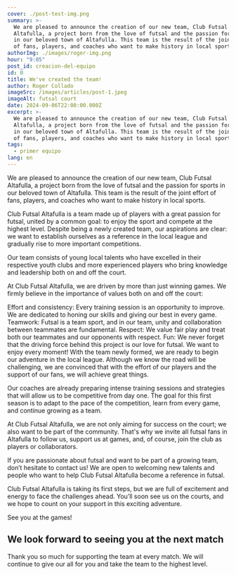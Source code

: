 ```yaml
---
cover: ./post-test-img.png
summary: >-
  We are pleased to announce the creation of our new team, Club Futsal
  Altafulla, a project born from the love of futsal and the passion for sports
  in our beloved town of Altafulla. This team is the result of the joint effort
  of fans, players, and coaches who want to make history in local sports.
authorImg: ./images/roger-img.png
hour: "9:05"
post_id: creacion-del-equipo
id: 0
title: We've created the team!
author: Roger Collado
imageSrc: /images/articles/post-1.jpeg
imageAlt: futsal court
date: 2024-09-06T22:00:00.000Z
excerpt: >-
  We are pleased to announce the creation of our new team, Club Futsal
  Altafulla, a project born from the love of futsal and the passion for sports
  in our beloved town of Altafulla. This team is the result of the joint effort
  of fans, players, and coaches who want to make history in local sports.
tags:
  - primer equipo
lang: en
---
```


We are pleased to announce the creation of our new team, Club Futsal Altafulla, a project born from the love of futsal and the passion for sports in our beloved town of Altafulla. This team is the result of the joint effort of fans, players, and coaches who want to make history in local sports.

Club Futsal Altafulla is a team made up of players with a great passion for futsal, united by a common goal: to enjoy the sport and compete at the highest level. Despite being a newly created team, our aspirations are clear: we want to establish ourselves as a reference in the local league and gradually rise to more important competitions.

Our team consists of young local talents who have excelled in their respective youth clubs and more experienced players who bring knowledge and leadership both on and off the court.

At Club Futsal Altafulla, we are driven by more than just winning games. We firmly believe in the importance of values both on and off the court:

Effort and consistency: Every training session is an opportunity to improve. We are dedicated to honing our skills and giving our best in every game.
Teamwork: Futsal is a team sport, and in our team, unity and collaboration between teammates are fundamental.
Respect: We value fair play and treat both our teammates and our opponents with respect.
Fun: We never forget that the driving force behind this project is our love for futsal. We want to enjoy every moment!
With the team newly formed, we are ready to begin our adventure in the local league. Although we know the road will be challenging, we are convinced that with the effort of our players and the support of our fans, we will achieve great things.

Our coaches are already preparing intense training sessions and strategies that will allow us to be competitive from day one. The goal for this first season is to adapt to the pace of the competition, learn from every game, and continue growing as a team.

At Club Futsal Altafulla, we are not only aiming for success on the court; we also want to be part of the community. That's why we invite all futsal fans in Altafulla to follow us, support us at games, and, of course, join the club as players or collaborators.

If you are passionate about futsal and want to be part of a growing team, don’t hesitate to contact us! We are open to welcoming new talents and people who want to help Club Futsal Altafulla become a reference in futsal.

Club Futsal Altafulla is taking its first steps, but we are full of excitement and energy to face the challenges ahead. You’ll soon see us on the courts, and we hope to count on your support in this exciting adventure.

See you at the games!

## We look forward to seeing you at the next match

Thank you so much for supporting the team at every match. We will continue to give our all for you and take the team to the highest level.
